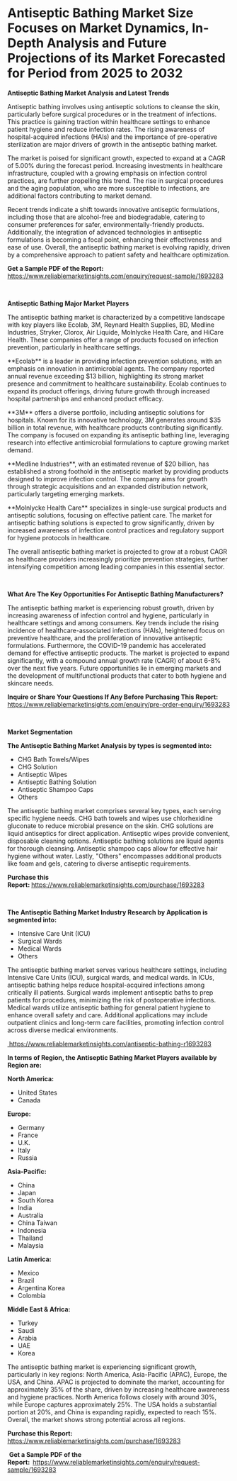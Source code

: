 <p><h1>Antiseptic Bathing Market Size Focuses on Market Dynamics, In-Depth Analysis and Future Projections of its Market Forecasted for Period from 2025 to 2032</h1></p><p><strong>Antiseptic Bathing Market Analysis and Latest Trends</strong></p>
<p><p>Antiseptic bathing involves using antiseptic solutions to cleanse the skin, particularly before surgical procedures or in the treatment of infections. This practice is gaining traction within healthcare settings to enhance patient hygiene and reduce infection rates. The rising awareness of hospital-acquired infections (HAIs) and the importance of pre-operative sterilization are major drivers of growth in the antiseptic bathing market.</p><p>The market is poised for significant growth, expected to expand at a CAGR of 5.00% during the forecast period. Increasing investments in healthcare infrastructure, coupled with a growing emphasis on infection control practices, are further propelling this trend. The rise in surgical procedures and the aging population, who are more susceptible to infections, are additional factors contributing to market demand.</p><p>Recent trends indicate a shift towards innovative antiseptic formulations, including those that are alcohol-free and biodegradable, catering to consumer preferences for safer, environmentally-friendly products. Additionally, the integration of advanced technologies in antiseptic formulations is becoming a focal point, enhancing their effectiveness and ease of use. Overall, the antiseptic bathing market is evolving rapidly, driven by a comprehensive approach to patient safety and healthcare optimization.</p></p>
<p><strong>Get a Sample PDF of the Report:&nbsp;</strong> <a href="https://www.reliablemarketinsights.com/enquiry/request-sample/1693283?utm_campaign=2183&utm_medium=2&utm_source=Github&utm_content=ia&utm_term=12042025&utm_id=antiseptic-bathing">https://www.reliablemarketinsights.com/enquiry/request-sample/1693283</a></p>
<p>&nbsp;</p>
<p><strong>Antiseptic Bathing Major Market Players</strong></p>
<p><p>The antiseptic bathing market is characterized by a competitive landscape with key players like Ecolab, 3M, Reynard Health Supplies, BD, Medline Industries, Stryker, Clorox, Air Liquide, Molnlycke Health Care, and HiCare Health. These companies offer a range of products focused on infection prevention, particularly in healthcare settings.</p><p>**Ecolab** is a leader in providing infection prevention solutions, with an emphasis on innovation in antimicrobial agents. The company reported annual revenue exceeding $13 billion, highlighting its strong market presence and commitment to healthcare sustainability. Ecolab continues to expand its product offerings, driving future growth through increased hospital partnerships and enhanced product efficacy.</p><p>**3M** offers a diverse portfolio, including antiseptic solutions for hospitals. Known for its innovative technology, 3M generates around $35 billion in total revenue, with healthcare products contributing significantly. The company is focused on expanding its antiseptic bathing line, leveraging research into effective antimicrobial formulations to capture growing market demand.</p><p>**Medline Industries**, with an estimated revenue of $20 billion, has established a strong foothold in the antiseptic market by providing products designed to improve infection control. The company aims for growth through strategic acquisitions and an expanded distribution network, particularly targeting emerging markets.</p><p>**Molnlycke Health Care** specializes in single-use surgical products and antiseptic solutions, focusing on effective patient care. The market for antiseptic bathing solutions is expected to grow significantly, driven by increased awareness of infection control practices and regulatory support for hygiene protocols in healthcare.</p><p>The overall antiseptic bathing market is projected to grow at a robust CAGR as healthcare providers increasingly prioritize prevention strategies, further intensifying competition among leading companies in this essential sector.</p></p>
<p>&nbsp;</p>
<p><strong>What Are The Key Opportunities For Antiseptic Bathing Manufacturers?</strong></p>
<p><p>The antiseptic bathing market is experiencing robust growth, driven by increasing awareness of infection control and hygiene, particularly in healthcare settings and among consumers. Key trends include the rising incidence of healthcare-associated infections (HAIs), heightened focus on preventive healthcare, and the proliferation of innovative antiseptic formulations. Furthermore, the COVID-19 pandemic has accelerated demand for effective antiseptic products. The market is projected to expand significantly, with a compound annual growth rate (CAGR) of about 6-8% over the next five years. Future opportunities lie in emerging markets and the development of multifunctional products that cater to both hygiene and skincare needs.</p></p>
<p><strong>Inquire or Share Your Questions If Any Before Purchasing This Report:</strong> <a href="https://www.reliablemarketinsights.com/enquiry/pre-order-enquiry/1693283?utm_campaign=2183&utm_medium=2&utm_source=Github&utm_content=ia&utm_term=12042025&utm_id=antiseptic-bathing">https://www.reliablemarketinsights.com/enquiry/pre-order-enquiry/1693283</a></p>
<p>&nbsp;</p>
<p><strong>Market Segmentation</strong></p>
<p><strong>The Antiseptic Bathing Market Analysis by types is segmented into:</strong></p>
<p><ul><li>CHG Bath Towels/Wipes</li><li>CHG Solution</li><li>Antiseptic Wipes</li><li>Antiseptic Bathing Solution</li><li>Antiseptic Shampoo Caps</li><li>Others</li></ul></p>
<p><p>The antiseptic bathing market comprises several key types, each serving specific hygiene needs. CHG bath towels and wipes use chlorhexidine gluconate to reduce microbial presence on the skin. CHG solutions are liquid antiseptics for direct application. Antiseptic wipes provide convenient, disposable cleaning options. Antiseptic bathing solutions are liquid agents for thorough cleansing. Antiseptic shampoo caps allow for effective hair hygiene without water. Lastly, "Others" encompasses additional products like foam and gels, catering to diverse antiseptic requirements.</p></p>
<p><strong>Purchase this Report:&nbsp;</strong><a href="https://www.reliablemarketinsights.com/purchase/1693283?utm_campaign=2183&utm_medium=2&utm_source=Github&utm_content=ia&utm_term=12042025&utm_id=antiseptic-bathing">https://www.reliablemarketinsights.com/purchase/1693283</a></p>
<p>&nbsp;</p>
<p><strong>The Antiseptic Bathing Market Industry Research by Application is segmented into:</strong></p>
<p><ul><li>Intensive Care Unit (ICU)</li><li>Surgical Wards</li><li>Medical Wards</li><li>Others</li></ul></p>
<p><p>The antiseptic bathing market serves various healthcare settings, including Intensive Care Units (ICU), surgical wards, and medical wards. In ICUs, antiseptic bathing helps reduce hospital-acquired infections among critically ill patients. Surgical wards implement antiseptic baths to prep patients for procedures, minimizing the risk of postoperative infections. Medical wards utilize antiseptic bathing for general patient hygiene to enhance overall safety and care. Additional applications may include outpatient clinics and long-term care facilities, promoting infection control across diverse medical environments.</p></p>
<p><a href="https://www.reliablemarketinsights.com/antiseptic-bathing-r1693283?utm_campaign=2183&utm_medium=2&utm_source=Github&utm_content=ia&utm_term=12042025&utm_id=antiseptic-bathing">&nbsp;https://www.reliablemarketinsights.com/antiseptic-bathing-r1693283</a></p>
<p><strong>In terms of Region, the Antiseptic Bathing Market Players available by Region are:</strong></p>
<p>
    <p> <strong> North America: </strong>
        <ul>
            <li>United States</li>
            <li>Canada</li>
        </ul>
        </p> 
    <p> <strong> Europe: </strong>
        <ul>
            <li>Germany</li>
            <li>France</li>
            <li>U.K.</li>
            <li>Italy</li>
            <li>Russia</li>
        </ul>
        </p> 
    <p> <strong> Asia-Pacific: </strong>
        <ul>
            <li>China</li>
            <li>Japan</li>
            <li>South Korea</li>
            <li>India</li>
            <li>Australia</li>
            <li>China Taiwan</li>
            <li>Indonesia</li>
            <li>Thailand</li>
            <li>Malaysia</li>
        </ul>
        </p> 
    <p> <strong> Latin America: </strong>
        <ul>
            <li>Mexico</li>
            <li>Brazil</li>
            <li>Argentina Korea</li>
            <li>Colombia</li>
        </ul>
        </p> 
    <p> <strong> Middle East & Africa: </strong>
        <ul>
            <li>Turkey</li>
            <li>Saudi</li>
            <li>Arabia</li>
            <li>UAE</li>
            <li>Korea</li>
        </ul>
    </p>
    </p>
<p><p>The antiseptic bathing market is experiencing significant growth, particularly in key regions: North America, Asia-Pacific (APAC), Europe, the USA, and China. APAC is projected to dominate the market, accounting for approximately 35% of the share, driven by increasing healthcare awareness and hygiene practices. North America follows closely with around 30%, while Europe captures approximately 25%. The USA holds a substantial portion at 20%, and China is expanding rapidly, expected to reach 15%. Overall, the market shows strong potential across all regions.</p></p>
<p><strong>Purchase this Report: </strong><a href="https://www.reliablemarketinsights.com/purchase/1693283?utm_campaign=2183&utm_medium=2&utm_source=Github&utm_content=ia&utm_term=12042025&utm_id=antiseptic-bathing">https://www.reliablemarketinsights.com/purchase/1693283</a></p>
<p>&nbsp;<strong>Get a Sample PDF of the Report:&nbsp;&nbsp;</strong><a href="https://www.reliablemarketinsights.com/enquiry/request-sample/1693283?utm_campaign=2183&utm_medium=2&utm_source=Github&utm_content=ia&utm_term=12042025&utm_id=antiseptic-bathing">https://www.reliablemarketinsights.com/enquiry/request-sample/1693283</a></p>
<p><strong></strong></p>
<p><p></p><p></p><p></p></p>